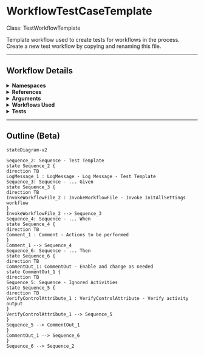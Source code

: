 # WorkflowTestCaseTemplate
Class: TestWorkflowTemplate

Template workflow used to create tests for workflows in the process.
Create a new test workflow by copying and renaming this file.

<hr />

## Workflow Details
<details>
    <summary>
    <b>Namespaces</b>
    </summary>

    - System
- System.Activities
- System.Activities.DynamicUpdate
- System.Activities.Statements
- System.Collections
- System.Collections.Generic
- System.Collections.ObjectModel
- System.Data
- System.Linq
- System.Linq.Expressions
- System.Reflection
- System.Runtime.InteropServices
- System.Runtime.Serialization
- System.Text
- UiPath.Core
- UiPath.Core.Activities
- UiPath.Shared.Activities
- UiPath.Testing
- UiPath.Testing.Activities


</details>
<details>
    <summary>
    <b>References</b>
    </summary>

    - Microsoft.Bcl.AsyncInterfaces
- Microsoft.CSharp
- System
- System.Activities
- System.ComponentModel.Composition
- System.ComponentModel.TypeConverter
- System.Core
- System.Data
- System.Data.Common
- System.Linq
- System.Memory
- System.ObjectModel
- System.Private.CoreLib
- System.Runtime.Serialization
- System.ServiceModel
- System.ServiceModel.Activities
- System.ValueTuple
- System.Xaml
- System.Xml
- System.Xml.Linq
- UiPath.Excel
- UiPath.Excel.Activities
- UiPath.System.Activities
- UiPath.System.Activities.Design
- UiPath.Testing
- UiPath.Testing.Activities


</details>
<details>
    <summary>
    <b>Arguments</b>
    </summary>

    <table><tr><th>Name</th><th>Direction</th><th>Type</th><th>Description</th></tr></table>
    
</details>
<details>
    <summary>
    <b>Workflows Used</b>
    </summary>

    - C:\Users\eyash\Documents\UiPath\LazyFramework\Framework\InitAllSettings.xaml

    
</details>
<details>
    <summary>
    <b>Tests</b>
    </summary>

    

    
</details>

<hr />

## Outline (Beta)

```mermaid
stateDiagram-v2

Sequence_2: Sequence - Test Template
state Sequence_2 {
direction TB
LogMessage_1 : LogMessage - Log Message - Test Template
Sequence_3: Sequence - ... Given
state Sequence_3 {
direction TB
InvokeWorkflowFile_2 : InvokeWorkflowFile - Invoke InitAllSettings workflow
}
InvokeWorkflowFile_2 --> Sequence_3
Sequence_4: Sequence - ... When
state Sequence_4 {
direction TB
Comment_1 : Comment - Actions to be performed
}
Comment_1 --> Sequence_4
Sequence_6: Sequence - ... Then
state Sequence_6 {
direction TB
CommentOut_1: CommentOut - Enable and change as needed
state CommentOut_1 {
direction TB
Sequence_5: Sequence - Ignored Activities
state Sequence_5 {
direction TB
VerifyControlAttribute_1 : VerifyControlAttribute - Verify activity output
}
VerifyControlAttribute_1 --> Sequence_5
}
Sequence_5 --> CommentOut_1
}
CommentOut_1 --> Sequence_6
}
Sequence_6 --> Sequence_2
```